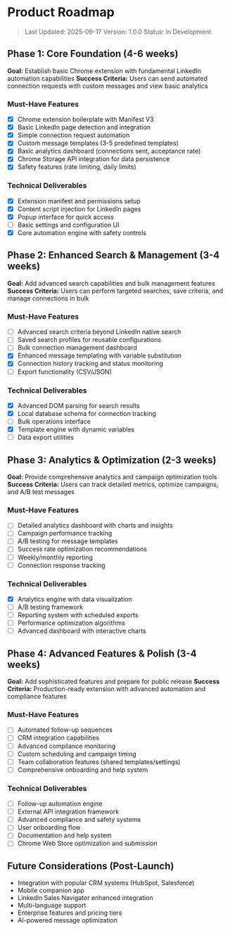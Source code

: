 # Product Roadmap

> Last Updated: 2025-09-17
> Version: 1.0.0
> Status: In Development

## Phase 1: Core Foundation (4-6 weeks)

**Goal:** Establish basic Chrome extension with fundamental LinkedIn automation capabilities
**Success Criteria:** Users can send automated connection requests with custom messages and view basic analytics

### Must-Have Features

- [x] Chrome extension boilerplate with Manifest V3
- [x] Basic LinkedIn page detection and integration
- [x] Simple connection request automation
- [x] Custom message templates (3-5 predefined templates)
- [x] Basic analytics dashboard (connections sent, acceptance rate)
- [x] Chrome Storage API integration for data persistence
- [x] Safety features (rate limiting, daily limits)

### Technical Deliverables

- [x] Extension manifest and permissions setup
- [x] Content script injection for LinkedIn pages
- [x] Popup interface for quick access
- [ ] Basic settings and configuration UI
- [x] Core automation engine with safety controls

## Phase 2: Enhanced Search & Management (3-4 weeks)

**Goal:** Add advanced search capabilities and bulk management features
**Success Criteria:** Users can perform targeted searches, save criteria, and manage connections in bulk

### Must-Have Features

- [ ] Advanced search criteria beyond LinkedIn native search
- [ ] Saved search profiles for reusable configurations
- [ ] Bulk connection management dashboard
- [x] Enhanced message templating with variable substitution
- [x] Connection history tracking and status monitoring
- [ ] Export functionality (CSV/JSON)

### Technical Deliverables

- [x] Advanced DOM parsing for search results
- [x] Local database schema for connection tracking
- [ ] Bulk operations interface
- [x] Template engine with dynamic variables
- [ ] Data export utilities

## Phase 3: Analytics & Optimization (2-3 weeks)

**Goal:** Provide comprehensive analytics and campaign optimization tools
**Success Criteria:** Users can track detailed metrics, optimize campaigns, and A/B test messages

### Must-Have Features

- [ ] Detailed analytics dashboard with charts and insights
- [ ] Campaign performance tracking
- [ ] A/B testing for message templates
- [ ] Success rate optimization recommendations
- [ ] Weekly/monthly reporting
- [ ] Connection response tracking

### Technical Deliverables

- [x] Analytics engine with data visualization
- [ ] A/B testing framework
- [ ] Reporting system with scheduled exports
- [ ] Performance optimization algorithms
- [ ] Advanced dashboard with interactive charts

## Phase 4: Advanced Features & Polish (3-4 weeks)

**Goal:** Add sophisticated features and prepare for public release
**Success Criteria:** Production-ready extension with advanced automation and compliance features

### Must-Have Features

- [ ] Automated follow-up sequences
- [ ] CRM integration capabilities
- [ ] Advanced compliance monitoring
- [ ] Custom scheduling and campaign timing
- [ ] Team collaboration features (shared templates/settings)
- [ ] Comprehensive onboarding and help system

### Technical Deliverables

- [ ] Follow-up automation engine
- [ ] External API integration framework
- [ ] Advanced compliance and safety systems
- [ ] User onboarding flow
- [ ] Documentation and help system
- [ ] Chrome Web Store optimization and submission

## Future Considerations (Post-Launch)

- Integration with popular CRM systems (HubSpot, Salesforce)
- Mobile companion app
- LinkedIn Sales Navigator enhanced integration
- Multi-language support
- Enterprise features and pricing tiers
- AI-powered message optimization